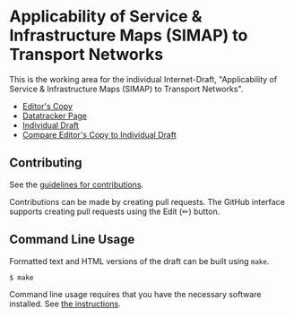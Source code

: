 <!-- regenerate: on (set to off if you edit this file) -->

# Applicability of Service &amp; Infrastructure Maps (SIMAP) to Transport Networks

This is the working area for the individual Internet-Draft, "Applicability of Service &amp; Infrastructure Maps (SIMAP) to Transport Networks".

* [Editor's Copy](https://italobusi.github.io/transport-simap/#go.draft-busi-nmop-transport-simap.html)
* [Datatracker Page](https://datatracker.ietf.org/doc/draft-busi-nmop-transport-simap)
* [Individual Draft](https://datatracker.ietf.org/doc/html/draft-busi-nmop-transport-simap)
* [Compare Editor's Copy to Individual Draft](https://italobusi.github.io/transport-simap/#go.draft-busi-nmop-transport-simap.diff)


## Contributing

See the
[guidelines for contributions](https://github.com/italobusi/transport-simap/blob/main/CONTRIBUTING.md).

Contributions can be made by creating pull requests.
The GitHub interface supports creating pull requests using the Edit (✏) button.


## Command Line Usage

Formatted text and HTML versions of the draft can be built using `make`.

```sh
$ make
```

Command line usage requires that you have the necessary software installed.  See
[the instructions](https://github.com/martinthomson/i-d-template/blob/main/doc/SETUP.md).

